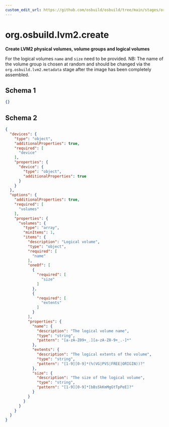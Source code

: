 ```yaml
---
custom_edit_url: https://github.com/osbuild/osbuild/tree/main/stages/org.osbuild.lvm2.create.meta.json
---
```

# org.osbuild.lvm2.create
<!--
[//]: # ( DO NOT MODIFY THIS FILE! )
[//]: # ( This content is generated by `scripts/pull_osbuild_modules.py` )
[//]: # ( Rather change the source of this: https://github.com/osbuild/osbuild/tree/main/stages/org.osbuild.lvm2.create.meta.json )
-->

**Create LVM2 physical volumes, volume groups and logical volumes**

For the logical volumes `name` and `size` need to be provided.
NB: The name of the volume group is chosen at random and should
be changed via the `org.osbuild.lvm2.metadata` stage after the
image has been completely assembled.

## Schema 1

```json
{}
```

## Schema 2

```json
{
  "devices": {
    "type": "object",
    "additionalProperties": true,
    "required": [
      "device"
    ],
    "properties": {
      "device": {
        "type": "object",
        "additionalProperties": true
      }
    }
  },
  "options": {
    "additionalProperties": true,
    "required": [
      "volumes"
    ],
    "properties": {
      "volumes": {
        "type": "array",
        "minItems": 1,
        "items": {
          "description": "Logical volume",
          "type": "object",
          "required": [
            "name"
          ],
          "oneOf": [
            {
              "required": [
                "size"
              ]
            },
            {
              "required": [
                "extents"
              ]
            }
          ],
          "properties": {
            "name": {
              "description": "The logical volume name",
              "type": "string",
              "pattern": "[a-zA-Z09+_.][a-zA-Z0-9+_.-]*"
            },
            "extents": {
              "description": "The logical extents of the volume",
              "type": "string",
              "pattern": "[1-9][0-9]*(%(VG|PVS|FREE|ORIGIN))?"
            },
            "size": {
              "description": "The size of the logical volume",
              "type": "string",
              "pattern": "[1-9][0-9]*[bBsSkKmMgGtTpPeE]?"
            }
          }
        }
      }
    }
  }
}
```

